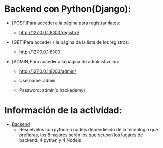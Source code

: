 # Backend con Python(Django):

- [POST]Para acceder a la página para registrar datos:
  - http://127.0.0.1:8000/registro/

- [GET]Para acceder a la página de la lista de los registros:
  - http://127.0.0.1:8000

- [ADMIN]Para acceder a la página de administración:
  - http://127.0.0.1:8000/admin/

  - Username: admin
  - Password: admin(o hackademy)


# Información de la actividad:

- [Backend](https://github.com/hackademymx/frontend-level/blob/master/README-backend.md)
  - Resuelvelos con python o nodejs dependiendo de la tecnología que prefieras, los 8 mejores serán los que ocupen los lugares de backend: 4 python y 4 Nodejs

